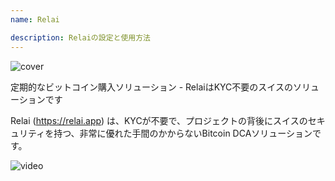 ```yaml
---
name: Relai

description: Relaiの設定と使用方法
---
```


![cover](assets/cover.jpeg)

定期的なビットコイン購入ソリューション - RelaiはKYC不要のスイスのソリューションです

Relai (https://relai.app) は、KYCが不要で、プロジェクトの背後にスイスのセキュリティを持つ、非常に優れた手間のかからないBitcoin DCAソリューションです。

![video](https://www.youtube.com/watch?v=ub-gb7kFRkM)